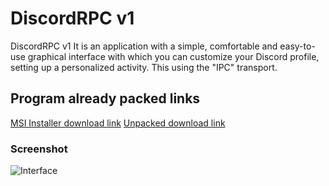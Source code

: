 # DiscordRPC v1

DiscordRPC v1 It is an application with a simple, comfortable and easy-to-use graphical interface with which you can customize your Discord profile, setting up a personalized activity. This using the "IPC" transport.

## Program already packed links

[MSI Installer download link](https://www.mediafire.com/file/zhhio7gjh3afsr8/discordrpc+1.0.0.msi/file)
[Unpacked download link](https://www.mediafire.com/file/3o8hg8l97hi99sn/DiscordRPC+Unpacked.rar/file)

### Screenshot

![Interface](https://i.imgur.com/CKluQTy.png)

